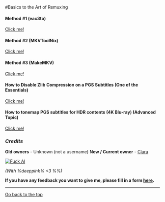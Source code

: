 #Basics to the Art of Remuxing

#### Method #1 (eac3to)
[Click me!](remuxing_1)
#### Method #2 (MKVToolNix)
[Click me!](remuxing_2)
#### Method #3 (MakeMKV)
[Click me!](remuxing_3)

#### How to Disable Zlib Compression on a PGS Subtitles (One of the Essentials)
[Click me!](pgs-subs_1)

#### How to tonemap PGS subtitles for HDR contents (4K Blu-ray) (Advanced Topic)
[Click me!](pgs-subs_2)

### *Credits*
**Old owners** - Unknown (not a username)
**New / Current owner** - [Clara](/claraiscute)

[![Fuck AI](https://files.catbox.moe/os5g6k.png)](https://notbyai.fyi)

*(With %deeppink% <3 %%)*

**If you have any feedback you want to give me, please fill in a form [here](https://formulaer.com/f/aa502b70-f46d-4e81-98a2-bd6b2de24540).**

*************
[Go back to the top](#basics-to-the-art-of-remuxing)